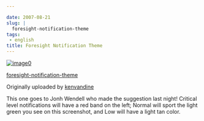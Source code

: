 ```yaml
---

date: 2007-08-21
slug: |
  foresight-notification-theme
tags:
 - english
title: Foresight Notification Theme
---
```


[![image0](http://farm2.static.flickr.com/1300/1196043909_1df773324c_m.jpg)](http://www.flickr.com/photos/kenvandine/1196043909/)

[foresight-notification-theme](http://www.flickr.com/photos/kenvandine/1196043909/)

Originally uploaded by
[kenvandine](http://www.flickr.com/people/kenvandine/)

This one goes to Jonh Wendell who made the suggestion last night!
Critical level notifications will have a red band on the left; Normal
will sport the light green you see on this screenshot, and Low will have
a light tan color.
